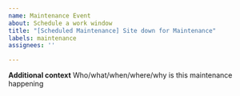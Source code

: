 ```yaml
---
name: Maintenance Event
about: Schedule a work window
title: "[Scheduled Maintenance] Site down for Maintenance"
labels: maintenance
assignees: ''

---
```


<!--
start: 2022-02-24T13:00:00+10:00
end: 2022-02-24T14:00:00+10:00
expectedDown: homepage, schirmer-plex-server
-->

**Additional context**
Who/what/when/where/why is this maintenance happening

